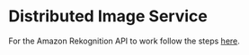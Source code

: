 # Distributed Image Service

For the Amazon Rekognition API to work follow the steps [here](https://docs.aws.amazon.com/rekognition/latest/dg/setup-awscli-sdk.html).
